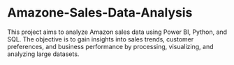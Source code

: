 # Amazone-Sales-Data-Analysis
This project aims to analyze Amazon sales data using Power BI, Python, and SQL. The objective is to gain insights into sales trends, customer preferences, and business performance by processing, visualizing, and analyzing large datasets.

